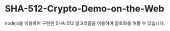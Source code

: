 SHA-512-Crypto-Demo-on-the-Web
==============================
nodejs를 이용하여 구현한 SHA-512 알고리즘을 이용하여 암호화를 해볼 수 있습니다.


